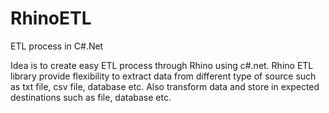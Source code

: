 # RhinoETL
ETL process in C#.Net

Idea is to create easy ETL process through Rhino using c#.net. 
Rhino ETL library provide flexibility to extract data from different type of source such as txt file, csv file, database etc.
Also transform data and store in expected destinations such as file, database etc.

